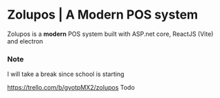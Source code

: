 # Zolupos | A Modern POS system
Zolupos is a **modern** POS system built with ASP.net core, ReactJS (Vite) and electron

### Note
I will take a break since school is starting

https://trello.com/b/gyotpMX2/zolupos Todo
